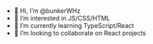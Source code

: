 - 👋 Hi, I’m @bunkerWHz
- 👀 I’m interested in JS/CSS/HTML
- 🌱 I’m currently learning TypeScript/React
- 💞️ I’m looking to collaborate on React projects

<!---
bunkerWHz/bunkerWHz is a ✨ special ✨ repository because its `README.md` (this file) appears on your GitHub profile.
You can click the Preview link to take a look at your changes.
--->
